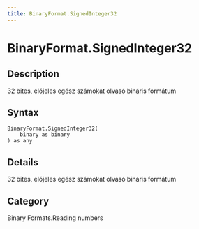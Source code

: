 ```yaml
---
title: BinaryFormat.SignedInteger32
---
```


# BinaryFormat.SignedInteger32


## Description

32 bites, előjeles egész számokat olvasó bináris formátum


## Syntax

```powerquery
BinaryFormat.SignedInteger32(
    binary as binary
) as any
```


## Details

32 bites, előjeles egész számokat olvasó bináris formátum



## Category
Binary Formats.Reading numbers

